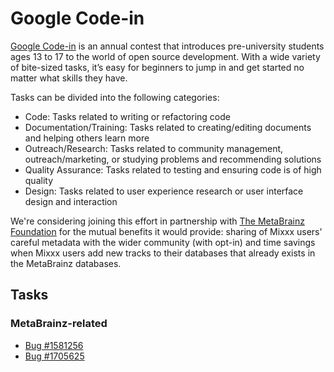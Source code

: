 # Google Code-in

[Google Code-in](https://codein.withgoogle.com/) is an annual contest
that introduces pre-university students ages 13 to 17 to the world of
open source development. With a wide variety of bite-sized tasks, it’s
easy for beginners to jump in and get started no matter what skills they
have.

Tasks can be divided into the following categories:

  - Code: Tasks related to writing or refactoring code
  - Documentation/Training: Tasks related to creating/editing documents
    and helping others learn more
  - Outreach/Research: Tasks related to community management,
    outreach/marketing, or studying problems and recommending solutions
  - Quality Assurance: Tasks related to testing and ensuring code is of
    high quality
  - Design: Tasks related to user experience research or user interface
    design and interaction

We're considering joining this effort in partnership with [The
MetaBrainz Foundation](https://metabrainz.org/) for the mutual benefits
it would provide: sharing of Mixxx users' careful metadata with the
wider community (with opt-in) and time savings when Mixxx users add new
tracks to their databases that already exists in the MetaBrainz
databases.

## Tasks

### MetaBrainz-related

  - [Bug \#1581256](https://bugs.launchpad.net/mixxx/+bug/1581256)
  - [Bug \#1705625](https://bugs.launchpad.net/mixxx/+bug/1705625)
